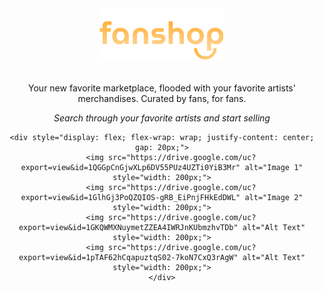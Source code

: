 <div style="text-align: center;">
    <img src="assets/images/logo.png" alt="Logo" style="width: 200px; margin-bottom: 20px;">
    <p>Your new favorite marketplace, flooded with your favorite artists' merchandises. Curated by fans, for fans.</p>
    <p><em>Search through your favorite artists and start selling</em></p>

    <div style="display: flex; flex-wrap: wrap; justify-content: center; gap: 20px;">
        <img src="https://drive.google.com/uc?export=view&id=1QGGpCnGjwXLp6DV55PUz4UZTi0YiB3Mr" alt="Image 1" style="width: 200px;">
        <img src="https://drive.google.com/uc?export=view&id=1GlhGj3PoQZQIOS-gRB_EiPnjFHkEdDWL" alt="Image 2" style="width: 200px;">
        <img src="https://drive.google.com/uc?export=view&id=1GKQWMXNuymetZZEA4IWRJnKUbmzhvTDb" alt="Alt Text" style="width: 200px;">
        <img src="https://drive.google.com/uc?export=view&id=1pTAF62hCqapuztqS02-7koN7CxQ3rAgW" alt="Alt Text" style="width: 200px;">
    </div>
</div>
